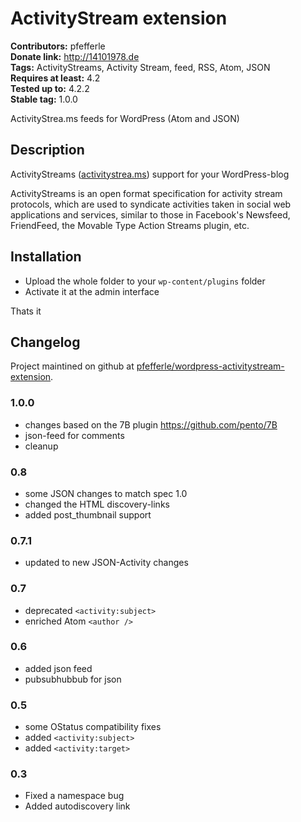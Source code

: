 # ActivityStream extension #
**Contributors:** pfefferle  
**Donate link:** http://14101978.de  
**Tags:** ActivityStreams, Activity Stream, feed, RSS, Atom, JSON  
**Requires at least:** 4.2  
**Tested up to:** 4.2.2  
**Stable tag:** 1.0.0  

ActivityStrea.ms feeds for WordPress (Atom and JSON)

## Description ##

ActivityStreams ([activitystrea.ms](http://www.activitystrea.ms)) support for your WordPress-blog

ActivityStreams is an open format specification for activity stream protocols, which are used to syndicate activities taken in social web applications and services, similar to those in Facebook's Newsfeed, FriendFeed, the Movable Type Action Streams plugin, etc.

## Installation ##

* Upload the whole folder to your `wp-content/plugins` folder
* Activate it at the admin interface

Thats it

## Changelog ##

Project maintined on github at
[pfefferle/wordpress-activitystream-extension](https://github.com/pfefferle/wordpress-activitystream-extension/).

### 1.0.0 ###
* changes based on the 7B plugin <https://github.com/pento/7B>
* json-feed for comments
* cleanup

### 0.8 ###
* some JSON changes to match spec 1.0
* changed the HTML discovery-links
* added post_thumbnail support

### 0.7.1 ###
* updated to new JSON-Activity changes

### 0.7 ###
* deprecated `<activity:subject>`
* enriched Atom `<author />`

### 0.6 ###
* added json feed
* pubsubhubbub for json

### 0.5 ###
* some OStatus compatibility fixes
* added `<activity:subject>`
* added `<activity:target>`

### 0.3 ###
* Fixed a namespace bug
* Added autodiscovery link
